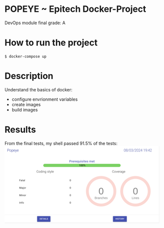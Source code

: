 # POPEYE ~ Epitech Docker-Project
DevOps module final grade: A

# How to run the project
```
$ docker-compose up
```

# Description
Understand the basics of docker:
  - configure envrionment variables
  - create images
  - build images

# Results
From the final tests, my shell passed 91.5% of the tests:
![Moulinette](ReadMeImg/Popeye_Results.png)
